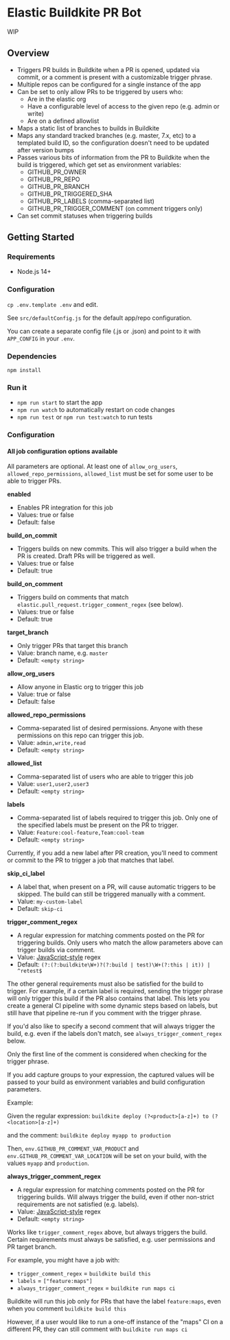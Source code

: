 # Elastic Buildkite PR Bot

WIP

## Overview

- Triggers PR builds in Buildkite when a PR is opened, updated via commit, or a comment is present with a customizable trigger phrase.
- Multiple repos can be configured for a single instance of the app
- Can be set to only allow PRs to be triggered by users who:
  - Are in the elastic org
  - Have a configurable level of access to the given repo (e.g. admin or write)
  - Are on a defined allowlist
- Maps a static list of branches to builds in Buildkite
- Maps any standard tracked branches (e.g. master, 7.x, etc) to a templated build ID, so the configuration doesn't need to be updated after version bumps
- Passes various bits of information from the PR to Buildkite when the build is triggered, which get set as environment variables:
  - GITHUB_PR_OWNER
  - GITHUB_PR_REPO
  - GITHUB_PR_BRANCH
  - GITHUB_PR_TRIGGERED_SHA
  - GITHUB_PR_LABELS (comma-separated list)
  - GITHUB_PR_TRIGGER_COMMENT (on comment triggers only)
- Can set commit statuses when triggering builds

## Getting Started

### Requirements

- Node.js 14+

### Configuration

`cp .env.template .env` and edit.

See `src/defaultConfig.js` for the default app/repo configuration.

You can create a separate config file (.js or .json) and point to it with `APP_CONFIG` in your `.env`.

### Dependencies

`npm install`

### Run it

- `npm run start` to start the app
- `npm run watch` to automatically restart on code changes
- `npm run test` or `npm run test:watch` to run tests

### Configuration

#### All job configuration options available

All parameters are optional. At least one of `allow_org_users`,
`allowed_repo_permissions`, `allowed_list` must be set for some user to be able
to trigger PRs.

**enabled**

- Enables PR integration for this job
- Values: true or false
- Default: false

**build_on_commit**

- Triggers builds on new commits. This will also trigger a build when the PR is
  created. Draft PRs will be triggered as well.
- Values: true or false
- Default: true

**build_on_comment**

- Triggers build on comments that match
  `elastic.pull_request.trigger_comment_regex` (see below).
- Values: true or false
- Default: true

**target_branch**

- Only trigger PRs that target this branch
- Value: branch name, e.g. `master`
- Default: `<empty string>`

**allow_org_users**

- Allow anyone in Elastic org to trigger this job
- Value: true or false
- Default: false

**allowed_repo_permissions**

- Comma-separated list of desired permissions. Anyone with these permissions on
  this repo can trigger this job.
- Value: `admin,write,read`
- Default: `<empty string>`

**allowed_list**

- Comma-separated list of users who are able to trigger this job
- Value: `user1,user2,user3`
- Default: `<empty string>`

**labels**

- Comma-separated list of labels required to trigger this job. Only one of the
  specified labels must be present on the PR to trigger.
- Value: `Feature:cool-feature,Team:cool-team`
- Default: `<empty string>`

Currently, if you add a new label after PR creation, you'll need to comment or
commit to the PR to trigger a job that matches that label.

**skip_ci_label**

- A label that, when present on a PR, will cause automatic triggers to be
  skipped. The build can still be triggered manually with a comment.
- Value: `my-custom-label`
- Default: `skip-ci`

**trigger_comment_regex**

- A regular expression for matching comments posted on the PR for triggering
  builds. Only users who match the allow parameters above can trigger builds via
  comment.
- Value:
  [JavaScript-style](https://developer.mozilla.org/en-US/docs/Web/JavaScript/Guide/Regular_Expressions)
  regex
- Default: `(?:(?:buildkite\W+)?(?:build | test)\W+(?:this | it)) | ^retest$`

The other general requirements must also be satisfied for the build to trigger.
For example, if a certain label is required, sending the trigger phrase will
only trigger this build if the PR also contains that label. This lets you create
a general CI pipeline with some dynamic steps based on labels, but still have
that pipeline re-run if you comment with the trigger phrase.

If you'd also like to specify a second comment that will always trigger the
build, e.g. even if the labels don't match, see
`always_trigger_comment_regex` below.

Only the first line of the comment is considered when checking for the trigger
phrase.

If you add capture groups to your expression, the captured values will be passed
to your build as environment variables and build configuration parameters.

Example:

Given the regular expression:
`buildkite deploy (?<product>[a-z]+) to (?<location>[a-z]+)`

and the comment: `buildkite deploy myapp to production`

Then, `env.GITHUB_PR_COMMENT_VAR_PRODUCT` and
`env.GITHUB_PR_COMMENT_VAR_LOCATION` will be set on your build, with the values
`myapp` and `production`.

**always_trigger_comment_regex**

- A regular expression for matching comments posted on the PR for triggering
  builds. Will always trigger the build, even if other non-strict requirements
  are not satisfied (e.g. labels).
- Value:
  [JavaScript-style](https://developer.mozilla.org/en-US/docs/Web/JavaScript/Guide/Regular_Expressions)
  regex
- Default: `<empty string>`

Works like `trigger_comment_regex` above, but always
triggers the build. Certain requirements must always be satisfied, e.g. user
permissions and PR target branch.

For example, you might have a job with:

- `trigger_comment_regex` = `buildkite build this`
- `labels` = `["feature:maps"]`
- `always_trigger_comment_regex` = `buildkite run maps ci`

Buildkite will run this job only for PRs that have the label `feature:maps`, even
when you comment `buildkite build this`

However, if a user would like to run a one-off instance of the "maps" CI on a
different PR, they can still comment with `buildkite run maps ci`
